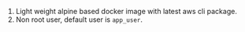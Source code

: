 1. Light weight alpine based docker image with latest aws cli package.
2. Non root user, default user is `app_user`.
